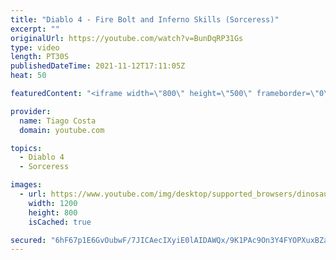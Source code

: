 ```yaml
---
title: "Diablo 4 - Fire Bolt and Inferno Skills (Sorceress)"
excerpt: ""
originalUrl: https://youtube.com/watch?v=BunDqRP31Gs
type: video
length: PT30S
publishedDateTime: 2021-11-12T17:11:05Z
heat: 50

featuredContent: "<iframe width=\"800\" height=\"500\" frameborder=\"0\" src=\"https://www.youtube.com/embed/BunDqRP31Gs\" allow=\"accelerometer; autoplay; encrypted-media; gyroscope; picture-in-picture\" allowfullscreen></iframe>"

provider:
  name: Tiago Costa
  domain: youtube.com

topics:
  - Diablo 4
  - Sorceress

images:
  - url: https://www.youtube.com/img/desktop/supported_browsers/dinosaur.png
    width: 1200
    height: 800
    isCached: true

secured: "6hF67p1E6GvOubwF/7JICAecIXyiE0lAIDAWQx/9K1PAc9On3Y4FYOPXuxBZaZ6dHfFbJrP/yvflQqJ1yazheRnYWsF8RuNeCcM9WbiCYlT7dBWM7zwWBU3zPcpd+hYE1Lf0dkveIwQfrD7ZS0yfnIt4b3CZDlv7gBTmtCHzYQwy1oP5MUMM+tAgTUcUArrvdQ9CmXawRQeA6k+kZjDEWb1CBbTIJ6MzYlgxVC2dbaxd9B3guTBOlR8bS1L6ujrulFqDZBKBnpMteF4ArIBgKJKsPvm72oFjaspI9hZ6D5hcK8bxMgSvA5c2El2D75+0h8oRUElh7lLcr5+Uve3NgCQv9QbOf6V9rOdc58ZoqmVsuOIpk3EfYCc+PscO4cNcEweaGP6VIZqX8akoOR5wXhidQm6l3YyglOL72imwbGo=;FGSP3BpysqKE1bzU8mPfpg=="
---
```


